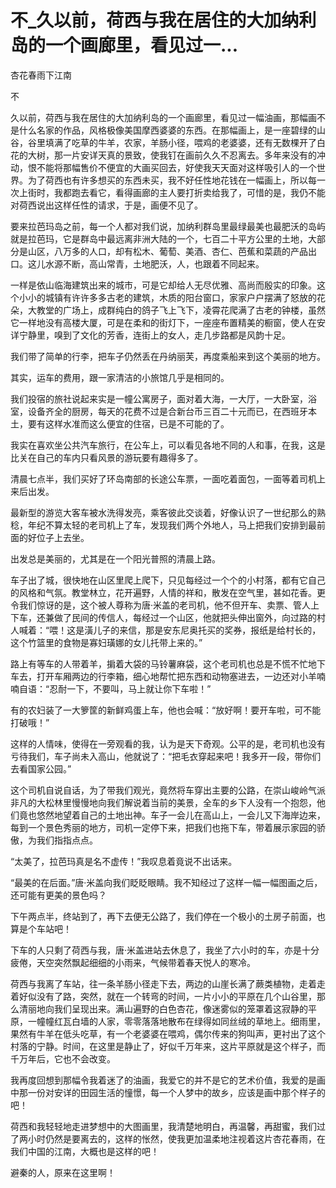 # 不_久以前，荷西与我在居住的大加纳利岛的一个画廊里，看见过一...

杏花春雨下江南

不

久以前，荷西与我在居住的大加纳利岛的一个画廊里，看见过一幅油画，那幅画不是什么名家的作品，风格极像美国摩西婆婆的东西。在那幅画上，是一座碧绿的山谷，谷里填满了吃草的牛羊，农家，羊肠小径，喂鸡的老婆婆，还有无数棵开了白花的大树，那一片安详天真的景致，使我钉在画前久久不忍离去。多年来没有的冲动，恨不能将那幅售价不便宜的大画买回去，好使我天天面对这样吸引人的一个世界。为了荷西也有许多想买的东西未买，我不好任性地花钱在一幅画上，所以每一次上街时，我都跑去看它，看得画廊的主人要打折卖给我了，可惜的是，我仍不能对荷西说出这样任性的请求，于是，画便不见了。

要来拉芭玛岛之前，每一个人都对我们说，加纳利群岛里最绿最美也最肥沃的岛屿就是拉芭玛，它是群岛中最远离非洲大陆的一个，七百二十平方公里的土地，大部分是山区，八万多的人口，却有松木、葡萄、美酒、杏仁、芭蕉和菜蔬的产品出口。这儿水源不断，高山常青，土地肥沃，人，也跟着不同起来。

一样是依山临海建筑出来的城市，可是它却给人无尽优雅、高尚而殷实的印象。这个小小的城镇有许许多多古老的建筑，木质的阳台窗口，家家户户摆满了怒放的花朵，大教堂的广场上，成群纯白的鸽子飞上飞下，凌霄花爬满了古老的钟楼，虽然它一样地没有高楼大厦，可是在柔和的街灯下，一座座布置精美的橱窗，使人在安详宁静里，嗅到了文化的芳香，连街上的女人，走几步路都是风韵十足。

我们带了简单的行李，把车子仍然丢在丹纳丽芙，再度乘船来到这个美丽的地方。

其实，运车的费用，跟一家清洁的小旅馆几乎是相同的。

我们投宿的旅社说起来实是一幢公寓房子，面对着大海，一大厅，一大卧室，浴室，设备齐全的厨房，每天的花费不过是合新台币三百二十元而已，在西班牙本土，要有这样水准而这么便宜的住宿，已是不可能的了。

我实在喜欢坐公共汽车旅行，在公车上，可以看见各地不同的人和事，在我，这是比关在自己的车内只看风景的游玩要有趣得多了。

清晨七点半，我们买好了环岛南部的长途公车票，一面吃着面包，一面等着司机上来后出发。

最新型的游览大客车被水洗得发亮，乘客彼此交谈着，好像认识了一世纪那么的熟稔，年纪不算太轻的老司机上了车，发现我们两个外地人，马上把我们安排到最前面的好位子上去坐。

出发总是美丽的，尤其是在一个阳光普照的清晨上路。

车子出了城，很快地在山区里爬上爬下，只见每经过一个个的小村落，都有它自己的风格和气氛。教堂林立，花开遍野，人情的祥和，散发在空气里，甚如花香。更令我们惊讶的是，这个被人尊称为唐·米盖的老司机，他不但开车、卖票、管人上下车，还兼做了民间的传信人，每经过一个山区，他就把头伸出窗外，向过路的村人喊着：“喂！这是潢儿子的来信，那是安东尼奥托买的奖券，报纸是给村长的，这个竹篮里的食物是寡妇璜娜的女儿托带上来的。”

路上有等车的人带着羊，掮着大袋的马铃薯麻袋，这个老司机也总是不慌不忙地下车去，打开车厢两边的行李箱，细心地帮忙把东西和动物塞进去，一边还对小羊喃喃自语：“忍耐一下，不要叫，马上就让你下车啦！”

有的农妇装了一大箩筐的新鲜鸡蛋上车，他也会喊：“放好啊！要开车啦，可不能打破哦！”

这样的人情味，使得在一旁观看的我，认为是天下奇观。公平的是，老司机也没有亏待我们，车子尚未入高山，他就说了：“把毛衣穿起来吧！我多开一段，带你们去看国家公园。”

这个司机自说自话，为了带我们观光，竟然将车穿出主要的公路，在崇山峻岭气派非凡的大松林里慢慢地向我们解说着当前的美景，全车的乡下人没有一个抱怨，他们竟也悠然地望着自己的土地出神。车子一会儿在高山上，一会儿又下海岸边来，每到一个景色秀丽的地方，司机一定停下来，把我们也拖下车，带着展示家园的骄傲，为我们指指点点。

“太美了，拉芭玛真是名不虚传！”我叹息着竟说不出话来。

“最美的在后面。”唐·米盖向我们眨眨眼睛。我不知经过了这样一幅一幅图画之后，还可能有更美的景色吗？

下午两点半，终站到了，再下去便无公路了，我们停在一个极小的土房子前面，也算是个车站吧！

下车的人只剩了荷西与我，唐·米盖进站去休息了，我坐了六小时的车，亦是十分疲倦，天空突然飘起细细的小雨来，气候带着春天悦人的寒冷。

荷西与我离了车站，往一条羊肠小径走下去，两边的山崖长满了蕨类植物，走着走着好似没有了路，突然，就在一个转弯的时间，一片小小的平原在几个山谷里，那么清丽地向我们呈现出来。满山遍野的白色杏花，像迷雾似的笼罩着这寂静的平原，一幢幢红瓦白墙的人家，零零落落地散布在绿得如同丝绒的草地上。细雨里，果然有牛羊在低头吃草，有一个老婆婆在喂鸡，偶尔传来的狗叫声，更衬出了这个村落的宁静。时间，在这里是静止了，好似千万年来，这片平原就是这个样子，而千万年后，它也不会改变。

我再度回想到那幅令我着迷了的油画，我爱它的并不是它的艺术价值，我爱的是画中那一份对安详的田园生活的憧憬，每一个人梦中的故乡，应该是画中那个样子的吧！

荷西和我轻轻地走进梦想中的大图画里，我清楚地明白，再温馨，再甜蜜，我们过了两小时仍然是要离去的，这样的怅然，使我更加温柔地注视着这片杏花春雨，在我们中国的江南，大概也是这样的吧！

避秦的人，原来在这里啊！